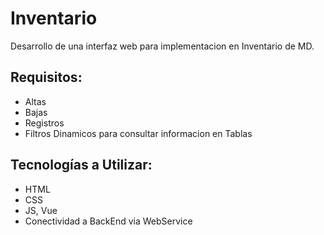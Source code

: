 # Inventario

Desarrollo de una interfaz web para implementacion en Inventario de MD.

## Requisitos:
- Altas
- Bajas
- Registros
- Filtros Dinamicos para consultar informacion en Tablas

## Tecnologías a Utilizar:
- HTML
- CSS
- JS, Vue
- Conectividad a BackEnd via WebService